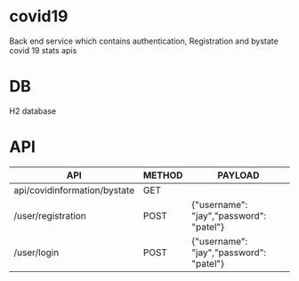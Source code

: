 # covid19
Back end service which contains authentication, Registration and bystate covid 19 stats apis

# DB
H2 database

# API
| API| METHOD|PAYLOAD|
|---- |------|-------|
|api/covidinformation/bystate| GET|
|/user/registration|POST|{"username": "jay","password": "patel"}|
|/user/login|POST|{"username": "jay","password": "patel"}|
